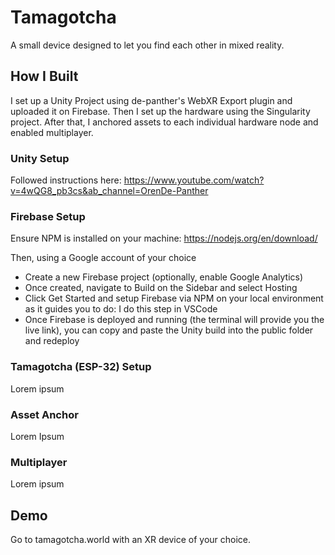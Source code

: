 # Tamagotcha
A small device designed to let you find each other in mixed reality.

## How I Built
 I set up a Unity Project using de-panther's WebXR Export plugin and uploaded it on Firebase. Then I set up the hardware using the Singularity project. After that, I anchored assets to each individual hardware node and enabled multiplayer.

 ### Unity Setup
 Followed instructions here: https://www.youtube.com/watch?v=4wQG8_pb3cs&ab_channel=OrenDe-Panther

 ### Firebase Setup
 Ensure NPM is installed on your machine: https://nodejs.org/en/download/ 

 Then, using a Google account of your choice
 - Create a new Firebase project (optionally, enable Google Analytics)
 - Once created, navigate to Build on the Sidebar and select Hosting
 - Click Get Started and setup Firebase via NPM on your local environment as it guides you to do: I do this step in VSCode
 - Once Firebase is deployed and running (the terminal will provide you the live link), you can copy and paste the Unity build into the public folder and redeploy

 ### Tamagotcha (ESP-32) Setup
 Lorem ipsum

 ### Asset Anchor
 Lorem Ipsum

 ### Multiplayer
 Lorem ipsum

## Demo
Go to tamagotcha.world with an XR device of your choice.